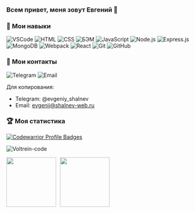 ### Всем привет, меня зовут Евгений 👋

### 🔨 Мои навыки

![VSCode](https://img.shields.io/badge/-VSCode-1e1e1e?style=flat&logo=visual-studio-code&logoColor=007acc) ![HTML](https://img.shields.io/badge/-HTML-e39404?style=flat&logo=html%35&logoColor=#e24c25) ![CSS](https://img.shields.io/badge/-CSS-76c025?style=flat&logo=css%33&logoColor=007acc) ![БЭМ](https://img.shields.io/badge/-%D0%91%D0%AD%D0%9C-1e1e1e?style=flat) ![JavaScript](https://img.shields.io/badge/-JavaScript-e24c25?style=flat&logo=javascript&logoColor=e9d54d) ![Node.js](https://img.shields.io/badge/-Node.js-047cef?style=flat&logo=node.js&logoColor=77b062) ![Express.js](https://img.shields.io/badge/-Express.js-1e1e1e?style=flat&logo=Express&logoColor=#%2361DAFB) ![MongoDB](https://img.shields.io/badge/-MongoDB-%234ea94b?style=flat&logo=mongodb&logoColor=white) ![Webpack](https://img.shields.io/badge/-Webpack-a5d2e9?style=flat&logo=webpack&logoColor=007ACC) ![React](https://img.shields.io/badge/-React-e24c25?style=flat&logo=react&logoColor=007ACC) ![Git](https://img.shields.io/badge/-Git-047cef?style=flat&logo=Git&logoColor=#ee3c2d) ![GitHub](https://img.shields.io/badge/-GitHub-1e1e1e?style=flat&logo=GitHub&logoColor=#ffffff)

### 📶 Мои контакты

![Telegram](https://img.shields.io/badge/@voltrein-2CA5E0?style=for-the-badge&logo=telegram&logoColor=white) ![Email](https://img.shields.io/badge/evgenii@shalnev--web.ru-D14836?style=for-the-badge&logo=gmail&logoColor=white)

Для копирования: 
- Telegram: @evgeniy_shalnev
- Email: evgenii@shalnev-web.ru

### 🏆 Моя статистика

[![Codewarrior Profile Badges](https://www.codewars.com/users/Voltrein/badges/large)](https://www.codewars.com/users/Voltrein)
<p align="left"> <img src="https://komarev.com/ghpvc/?username=Voltrein-code&label=The%20profile%20was%20viewed&color=a06ffb&style=flat" alt="Voltrein-code" /> </p>
  <div>
    <a href="https://github-readme-stats.vercel.app/api?username=Voltrein-code&hide=contribs&show_icons=true&theme=buefy">
      <img  align="left" height="130" style="margin-right: 10px" src="https://github-readme-stats.vercel.app/api?username=Voltrein-code&hide=contribs&show_icons=true&theme=buefy" />
    </a>
    <a href="https://github-readme-stats.vercel.app/api/top-langs/?username=Voltrein-code&layout=compact">
      <img align="left" height="130" src="https://github-readme-stats.vercel.app/api/top-langs/?username=Voltrein-code&layout=compact" />
    </a>
  </div>
  




